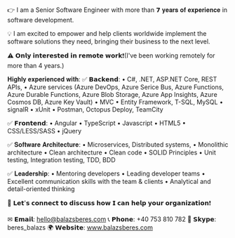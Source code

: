 👉 I am a Senior Software Engineer with more than 𝟳 𝐲𝐞𝐚𝐫𝐬 𝐨𝐟 𝐞𝐱𝐩𝐞𝐫𝐢𝐞𝐧𝐜𝐞 in software development. 

💡 I am excited to empower and help clients worldwide implement the software solutions they need, bringing their business to the next level.

⚠ 𝗢𝗻𝗹𝘆 𝗶𝗻𝘁𝗲𝗿𝗲𝘀𝘁𝗲𝗱 𝗶𝗻 𝗿𝗲𝗺𝗼𝘁𝗲 𝘄𝗼𝗿𝗸❗(I've been working remotely for more than 4 years.)

𝐇𝐢𝐠𝐡𝐥𝐲 𝐞𝐱𝐩𝐞𝐫𝐢𝐞𝐧𝐜𝐞𝐝 𝐰𝐢𝐭𝐡:
✅ 𝗕𝗮𝗰𝗸𝗲𝗻𝗱:
• C#, .NET, ASP.NET Core, REST APIs,
• Azure services (Azure DevOps, Azure Serice Bus, Azure Functions, Azure Durable Functions, Azure Blob Storage, Azure App Insights, Azure Cosmos DB, Azure Key Vault)
• MVC
• Entity Framework, T-SQL, MySQL
• signalR
• xUnit
• Postman, Octopus Deploy, TeamCity

✅ 𝗙𝗿𝗼𝗻𝘁𝗲𝗻𝗱:
• Angular
• TypeScript
• Javascript
• HTML5
• CSS/LESS/SASS
• jQuery

✅ 𝐒𝐨𝐟𝐭𝐰𝐚𝐫𝐞 𝐀𝐫𝐜𝐡𝐢𝐭𝐞𝐜𝐭𝐮𝐫𝐞:
• Microservices, Distributed systems, 
• Monolithic architecture
• Clean architecture
• Clean code
• SOLID Principles
• Unit testing, Integration testing, TDD, BDD

✅ 𝐋𝐞𝐚𝐝𝐞𝐫𝐬𝐡𝐢𝐩:
• Mentoring developers
• Leading developer teams
• Excellent communication skills with the team & clients
• Analytical and detail-oriented thinking

🤝 𝗟𝗲𝘁'𝘀 𝗰𝗼𝗻𝗻𝗲𝗰𝘁 𝘁𝗼 𝗱𝗶𝘀𝗰𝘂𝘀𝘀 𝗵𝗼𝘄 𝗜 𝗰𝗮𝗻 𝗵𝗲𝗹𝗽 𝘆𝗼𝘂𝗿 𝗼𝗿𝗴𝗮𝗻𝗶𝘇𝗮𝘁𝗶𝗼𝗻❗

✉ 𝗘𝗺𝗮𝗶𝗹: hello@balazsberes.com
📞 𝗣𝗵𝗼𝗻𝗲: +40 753 810 782
💬 𝗦𝗸𝘆𝗽𝗲: beres_balazs
🌍 𝗪𝗲𝗯𝘀𝗶𝘁𝗲: www.balazsberes.com
